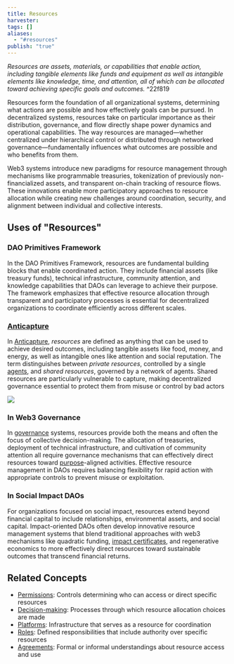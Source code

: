 ```yaml
---
title: Resources
harvester: 
tags: []
aliases:
  - "#resources"
publish: "true"
---
```


_Resources are assets, materials, or capabilities that enable action, including tangible elements like funds and equipment as well as intangible elements like knowledge, time, and attention, all of which can be allocated toward achieving specific goals and outcomes._ ^22f819

Resources form the foundation of all organizational systems, determining what actions are possible and how effectively goals can be pursued. In decentralized systems, resources take on particular importance as their distribution, governance, and flow directly shape power dynamics and operational capabilities. The way resources are managed—whether centralized under hierarchical control or distributed through networked governance—fundamentally influences what outcomes are possible and who benefits from them.

Web3 systems introduce new paradigms for resource management through mechanisms like programmable treasuries, tokenization of previously non-financialized assets, and transparent on-chain tracking of resource flows. These innovations enable more participatory approaches to resource allocation while creating new challenges around coordination, security, and alignment between individual and collective interests.

## Uses of "Resources"

### DAO Primitives Framework

In the DAO Primitives Framework, resources are fundamental building blocks that enable coordinated action. They include financial assets (like treasury funds), technical infrastructure, community attention, and knowledge capabilities that DAOs can leverage to achieve their purpose. The framework emphasizes that effective resource allocation through transparent and participatory processes is essential for decentralized organizations to coordinate efficiently across different scales.

### [Anticapture](/links/Anticapture.md)

In [Anticapture](/links/Anticapture.md), _resources_ are defined as anything that can be used to achieve desired outcomes, including tangible assets like food, money, and energy, as well as intangible ones like attention and social reputation. The term distinguishes between _private resources_, controlled by a single [agents](/tags/agents.md), and _shared resources_, governed by a network of agents. Shared resources are particularly vulnerable to capture, making decentralized governance essential to protect them from misuse or control by bad actors

![](links/Anticapture.md#^f53fa2)

### In Web3 Governance

In [governance](/tags/governance.md) systems, resources provide both the means and often the focus of collective decision-making. The allocation of treasuries, deployment of technical infrastructure, and cultivation of community attention all require governance mechanisms that can effectively direct resources toward [purpose](/tags/purpose.md)-aligned activities. Effective resource management in DAOs requires balancing flexibility for rapid action with appropriate controls to prevent misuse or exploitation.

### In Social Impact DAOs

For organizations focused on social impact, resources extend beyond financial capital to include relationships, environmental assets, and social capital. Impact-oriented DAOs often develop innovative resource management systems that blend traditional approaches with web3 mechanisms like quadratic funding, [impact certificates](/tags/impact.md), and regenerative economics to more effectively direct resources toward sustainable outcomes that transcend financial returns.

## Related Concepts

- [Permissions](/tags/permissions.md): Controls determining who can access or direct specific resources
- [Decision-making](/tags/decisions.md): Processes through which resource allocation choices are made
- [Platforms](/tags/platforms.md): Infrastructure that serves as a resource for coordination
- [Roles](/tags/roles.md): Defined responsibilities that include authority over specific resources
- [Agreements](/tags/agreements.md): Formal or informal understandings about resource access and use